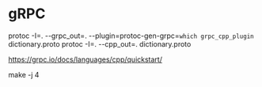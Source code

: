 # gRPC

protoc -I=. --grpc_out=. --plugin=protoc-gen-grpc=`which grpc_cpp_plugin` dictionary.proto
protoc -I=. --cpp_out=. dictionary.proto


https://grpc.io/docs/languages/cpp/quickstart/


make -j 4
